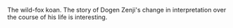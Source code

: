 The wild-fox koan. The story of Dogen Zenji's change in interpretation over the course of his life is interesting.

